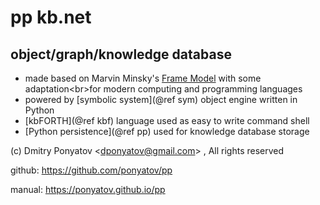 # pp kb.net
## object/graph/knowledge database
* made based on Marvin Minsky's
[Frame Model](https://en.wikipedia.org/wiki/Frame_(artificial_intelligence))
with some adaptation<br>for modern computing and programming languages
* powered by [symbolic system](@ref sym) object engine written in Python
* [kbFORTH](@ref kbf) language used as easy to write command shell
* [Python persistence](@ref pp) used for knowledge database storage 

(c) Dmitry Ponyatov <<dponyatov@gmail.com>> , All rights reserved

github: https://github.com/ponyatov/pp

manual: https://ponyatov.github.io/pp
